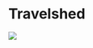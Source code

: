 # Travelshed

<a href='https://nycplanning.github.io/td-travelshed/web/dist/pop.html'><img src='https://github.com/NYCPlanning/td-travelshed/blob/master/web/img/cover.PNG'> </a>

